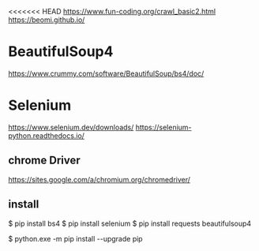 <<<<<<< HEAD
https://www.fun-coding.org/crawl_basic2.html  
https://beomi.github.io/

# BeautifulSoup4
https://www.crummy.com/software/BeautifulSoup/bs4/doc/

# Selenium
https://www.selenium.dev/downloads/
https://selenium-python.readthedocs.io/

## chrome Driver
https://sites.google.com/a/chromium.org/chromedriver/

## install 
$ pip install bs4
$ pip install selenium
$ pip install requests beautifulsoup4

$ python.exe -m pip install --upgrade pip
